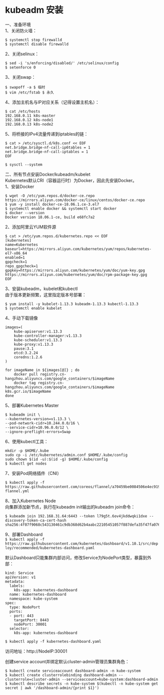 kubeadm 安装
============
一、准备环境  
1、关闭防火墙：  
```
$ systemctl stop firewalld
$ systemctl disable firewalld
```  
2、关闭selinux：  
```
$ sed -i 's/enforcing/disabled/' /etc/selinux/config
$ setenforce 0
```  
3、关闭swap：  
```
$ swapoff -a $ 临时
$ vim /etc/fstab $ 永久
```  
4、添加主机名与IP对应关系（记得设置主机名）：  
```
$ cat /etc/hosts
192.168.0.11 k8s-master
192.168.0.12 k8s-node1
192.168.0.13 k8s-node2
```  
5、将桥接的IPv4流量传递到iptables的链：  
```
$ cat > /etc/sysctl.d/k8s.conf << EOF
net.bridge.bridge-nf-call-ip6tables = 1
net.bridge.bridge-nf-call-iptables = 1
EOF

$ sysctl --system
```  


二、所有节点安装Docker/kubeadm/kubelet  
Kubernetes默认CRI（容器运行时）为Docker，因此先安装Docker。  
1、安装Docker  
```
$ wget -O /etc/yum.repos.d/docker-ce.repo https://mirrors.aliyun.com/docker-ce/linux/centos/docker-ce.repo 
$ yum -y install docker-ce-18.06.1.ce-3.el7
$ systemctl enable docker && systemctl start docker
$ docker --version
Docker version 18.06.1-ce, build e68fc7a2
```  

2、添加阿里云YUM软件源  
```
$ cat > /etc/yum.repos.d/kubernetes.repo << EOF
[kubernetes]
name=Kubernetes
baseurl=https://mirrors.aliyun.com/kubernetes/yum/repos/kubernetes-el7-x86_64
enabled=1
gpgcheck=1
repo_gpgcheck=1
gpgkey=https://mirrors.aliyun.com/kubernetes/yum/doc/yum-key.gpg
https://mirrors.aliyun.com/kubernetes/yum/doc/rpm-package-key.gpg
EOF
```  

3、安装kubeadm，kubelet和kubectl  
由于版本更新频繁，这里指定版本号部署：  
```
$ yum install -y kubelet-1.13.3 kubeadm-1.13.3 kubectl-1.13.3
$ systemctl enable kubelet
```  

4、手动下载镜像
```
images=(
    kube-apiserver:v1.13.3
    kube-controller-manager:v1.13.3
    kube-scheduler:v1.13.3
    kube-proxy:v1.13.3
    pause:3.1
    etcd:3.2.24
    coredns:1.2.6
)

for imageName in ${images[@]} ; do
    docker pull registry.cn-hangzhou.aliyuncs.com/google_containers/$imageName
    docker tag registry.cn-hangzhou.aliyuncs.com/google_containers/$imageName k8s.gcr.io/$imageName
done
```

5、部署Kubernetes Master  
```
$ kubeadm init \
--kubernetes-version=v1.13.3 \
--pod-network-cidr=10.244.0.0/16 \
--service-cidr=10.96.0.0/12 \
--ignore-preflight-errors=Swap
```  

6、使用kubectl工具：  
```
mkdir -p $HOME/.kube
sudo cp -i /etc/kubernetes/admin.conf $HOME/.kube/config
sudo chown $(id -u):$(id -g) $HOME/.kube/config
$ kubectl get nodes
```  

7、安装Pod网络插件（CNI）  
```
$ kubectl apply -f
https://raw.githubusercontent.com/coreos/flannel/a70459be0084506e4ec919aa1c114638878db11b/Documentation/kube-flannel.yml
```  

8、加入Kubernetes Node  
向集群添加新节点，执行在kubeadm init输出的kubeadm join命令：  
```
$ kubeadm join 192.168.31.64:6443 --token l79g5t.6ov4jkddwqki1dxe --discovery-token-ca-cert-hash sha256:4f07f9068c543130461c9db368d62b4aabc22105451057f887defa35f47fa076
```  

9、部署Dashboard  
``` $ kubectl apply -f https://raw.githubusercontent.com/kubernetes/dashboard/v1.10.1/src/deploy/recommended/kubernetes-dashboard.yaml ```  

默认Dashboard只能集群内部访问，修改Service为NodePort类型，暴露到外部：  
```
kind: Service
apiVersion: v1
metadata:
  labels:
    k8s-app: kubernetes-dashboard
  name: kubernetes-dashboard
  namespace: kube-system
spec:
  type: NodePort
  ports:
  - port: 443
    targetPort: 8443
    nodePort: 30001
  selector:
    k8s-app: kubernetes-dashboard
```  

```
$ kubectl apply -f kubernetes-dashboard.yaml
```  

访问地址：http://NodeIP:30001  

创建service account并绑定默认cluster-admin管理员集群角色：  
```
$ kubectl create serviceaccount dashboard-admin -n kube-system
$ kubectl create clusterrolebinding dashboard-admin --clusterrole=cluster-admin --serviceaccount=kube-system:dashboard-admin
$ kubectl describe secrets -n kube-system $(kubectl -n kube-system get secret | awk '/dashboard-admin/{print $1}')
```

